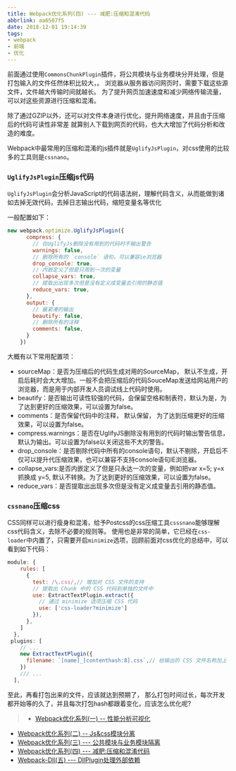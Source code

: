 ```yaml
---
title: Webpack优化系列(四) --- 减肥:压缩和混淆代码
abbrlink: aa6507f5
date: 2018-12-01 19:14:39
tags:
- webpack
- 前端
- 优化
---
```


前面通过使用`CommonsChunkPlugin`插件，将公共模块与业务模块分开处理，但是打包输入的文件任然体积比较大，。
浏览器从服务器访问网页时，需要下载这些源文件，文件越大传输时间就越长。 为了提升网页加速速度和减少网络传输流量， 可以对这些资源进行压缩和混淆。 

除了通过GZIP以外，还可以对文件本身进行优化，提升网络速度，并且由于压缩后的代码可读性非常差 就算别人下载到网页的代码，也大大增加了代码分析和改造的难度。

Webpack中最常用的压缩和混淆的js插件就是`UglifyJsPlugin`，对css使用的比较多的工具则是`cssnano`。

<!-- more -->
### `UglifyJsPlugin`压缩js代码

`UglifyJsPlugin`会分析JavaScript的代码语法树，理解代码含义，从而能做到诸如去掉无效代码，去掉日志输出代码，缩短变量名等优化

一般配置如下： 

```js
new webpack.optimize.UglifyJsPlugin({
      compress: {
        // 在UglifyJs删除没有用到的代码时不输出警告
        warnings: false,
        // 删除所有的 `console` 语句，可以兼容ie浏览器
        drop_console: true,
        // 内嵌定义了但是只用到一次的变量
        collapse_vars: true,
        // 提取出出现多次但是没有定义成变量去引用的静态值
        reduce_vars: true,
      },
      output: {
        // 最紧凑的输出
        beautify: false,
        // 删除所有的注释
        comments: false,
      }
    })
```


大概有以下常用配置项： 

* sourceMap：是否为压缩后的代码生成对用的SourceMap， 默认不生成，开启后耗时会大大增加。一般不会把压缩后的代码SouceMap发送给网站用户的浏览器，而是用于内部开发人员调试线上代码时使用。
* beautify：是否输出可读性较强的代码，会保留空格和制表符，默认为是，为了达到更好的压缩效果，可以设置为false。
* comments：是否保留代码中的注释， 默认保留， 为了达到压缩更好的压缩效果，可以设置为false。
* compress.warnings：是否在UglifyJS删除没有用到的代码时输出警告信息，默认为输出。可以设置为false以关闭这些不大的警告。
* drop_console：是否剔除代码中所有的console语句，默认不剔除，开启后不仅可以提升代压缩效果，也可以兼容不支持console语句IE浏览器。
* collapse_vars:是否内嵌定义了但是只永达一次的变量，例如把var x=5; y=x抓换成 y=5, 默认不转换。为了达到更好的压缩效果，可以设置为false。
* reduce_vars：是否提取出出现多次但是没有定义成变量去引用的静态值。

### `cssnano`压缩css

CSS同样可以进行瘦身和混淆，给予Postcss的css压缩工具`csssnano`能够理解css代码含义，去除不必要的规则等。
使用也是非常的简单，它已经在`css-loader`中内置了，只需要开启`minimize`选项，回顾前面对css优化的总结中，可以看到如下代码：

```js
module: {
    rules: [
      {
        test: /\.css/,// 增加对 CSS 文件的支持
        // 提取出 Chunk 中的 CSS 代码到单独的文件中
        use: ExtractTextPlugin.extract({
          // 通过 minimize 选项压缩 CSS 代码
          use: ['css-loader?minimize']
        }),
      },
    ]
  },
 plugins: [
    // ...
    new ExtractTextPlugin({
      filename: `[name]_[contenthash:8].css`,// 给输出的 CSS 文件名称加上 Hash 值
    })
    /// ...
  ],
```

至此，再看打包出来的文件，应该就达到预期了， 那么打包时间过长，每次开发都开始等的久了，并且每次打包hash都跟着变化，应该怎么优化呢?


>* [Webpack优化系列(一) -- 性能分析可视化](/post/c3fa870e.html)
* [Webpack优化系列(二) -- Js&css模块分离](/post/3af31a87.html)
* [Webpack优化系列(三) --- 公共模块与业务模块隔离](/post/1092a999.html)
* [Webpack优化系列(四) --- 减肥:压缩和混淆代码](/post/1092a999.html)
* [Webpack-Dll(五) --- DllPlugin处理外部依赖](/post/36cda913.html)